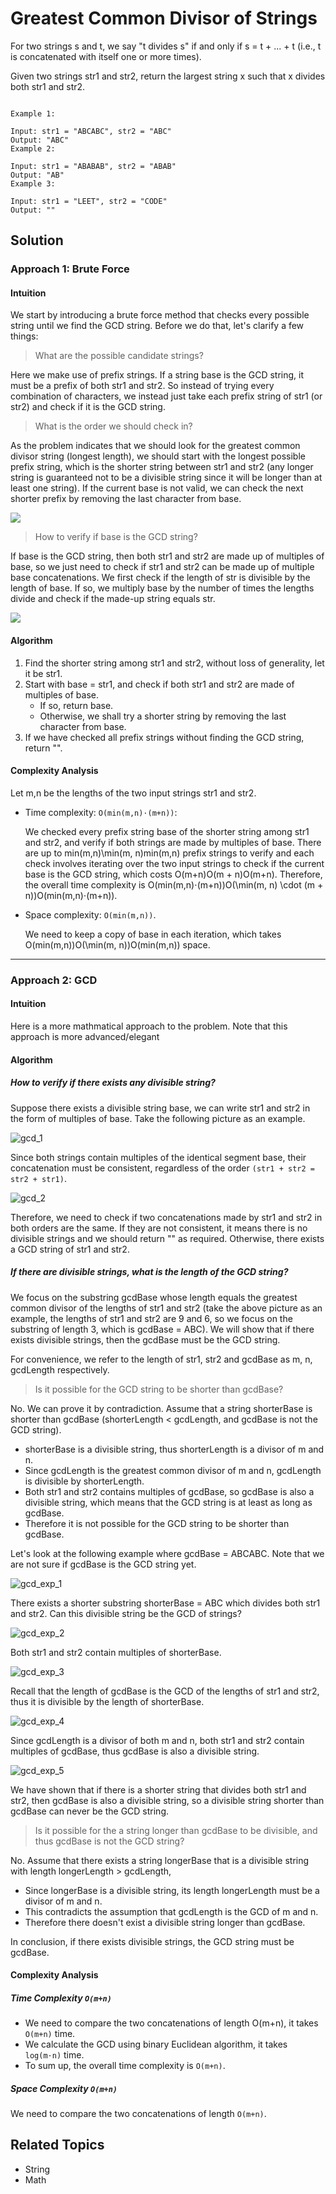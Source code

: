 # Greatest Common Divisor of Strings

For two strings s and t, we say "t divides s" if and only if s = t + ... + t (i.e., t is concatenated with itself one or
more times).

Given two strings str1 and str2, return the largest string x such that x divides both str1 and str2.

```plain 

Example 1:

Input: str1 = "ABCABC", str2 = "ABC"
Output: "ABC"
Example 2:

Input: str1 = "ABABAB", str2 = "ABAB"
Output: "AB"
Example 3:

Input: str1 = "LEET", str2 = "CODE"
Output: ""
```

## Solution

### Approach 1: Brute Force

#### Intuition

We start by introducing a brute force method that checks every possible string until we find the GCD string. Before we
do that, let's clarify a few things:

> What are the possible candidate strings?

Here we make use of prefix strings. If a string base is the GCD string, it must be a prefix of both str1 and str2. So
instead of trying every combination of characters, we instead just take each prefix string of str1 (or str2) and check
if it is the GCD string.

> What is the order we should check in?

As the problem indicates that we should look for the greatest common divisor string (longest length), we should start
with the longest possible prefix string, which is the shorter string between str1 and str2 (any longer string is
guaranteed not to be a divisible string since it will be longer than at least one string). If the current base is not
valid, we can check the next shorter prefix by removing the last character from base.

![](./gcd_of_strings_bf1.png)

> How to verify if base is the GCD string?

If base is the GCD string, then both str1 and str2 are made up of multiples of base, so we just need to check if str1
and str2 can be made up of multiple base concatenations. We first check if the length of str is divisible by the length
of base. If so, we multiply base by the number of times the lengths divide and check if the made-up string equals str.

![](./gcd_of_strings_bf2.png)

#### Algorithm

1. Find the shorter string among str1 and str2, without loss of generality, let it be str1.
2. Start with base = str1, and check if both str1 and str2 are made of multiples of base.
    - If so, return base.
    - Otherwise, we shall try a shorter string by removing the last character from base.
3. If we have checked all prefix strings without finding the GCD string, return "".

#### Complexity Analysis

Let m,n be the lengths of the two input strings str1 and str2.

- Time complexity: `O(min(m,n)⋅(m+n))`:

  We checked every prefix string base of the shorter string among str1 and str2, and verify if both strings are made by
  multiples of base. There are up to min⁡(m,n)\min(m, n)min(m,n) prefix strings to verify and each check involves
  iterating over the two input strings to check if the current base is the GCD string, which costs O(m+n)O(m + n)O(m+n).
  Therefore, the overall time complexity is O(min⁡(m,n)⋅(m+n))O(\min(m, n) \cdot (m + n))O(min(m,n)⋅(m+n)).


- Space complexity: `O(min(m,n))`.

  We need to keep a copy of base in each iteration, which takes O(min⁡(m,n))O(\min(m, n))O(min(m,n)) space.

---

### Approach 2: GCD

#### Intuition

Here is a more mathmatical approach to the problem. Note that this approach is more advanced/elegant

#### Algorithm

##### How to verify if there exists any divisible string?

Suppose there exists a divisible string base, we can write str1 and str2 in the form of multiples of base. Take the
following picture as an example.

![gcd_1](./gcd_of_strings_gcd1.png)

Since both strings contain multiples of the identical segment base, their concatenation must be consistent, regardless
of the order `(str1 + str2 = str2 + str1)`.

![gcd_2](./gcd_of_strings_gcd2.png)

Therefore, we need to check if two concatenations made by str1 and str2 in both orders are the same. If they are not
consistent, it means there is no divisible strings and we should return "" as required. Otherwise, there exists a GCD
string of str1 and str2.

##### If there are divisible strings, what is the length of the GCD string?

We focus on the substring gcdBase whose length equals the greatest common divisor of the lengths of str1 and str2 (take
the above picture as an example, the lengths of str1 and str2 are 9 and 6, so we focus on the substring of length 3,
which is gcdBase = ABC). We will show that if there exists divisible strings, then the gcdBase must be the GCD string.

For convenience, we refer to the length of str1, str2 and gcdBase as m, n, gcdLength respectively.

> Is it possible for the GCD string to be shorter than gcdBase?

No. We can prove it by contradiction. Assume that a string shorterBase is shorter than gcdBase (shorterLength <
gcdLength, and gcdBase is not the GCD string).

- shorterBase is a divisible string, thus shorterLength is a divisor of m and n.
- Since gcdLength is the greatest common divisor of m and n, gcdLength is divisible by shorterLength.
- Both str1 and str2 contains multiples of gcdBase, so gcdBase is also a divisible string, which means that the GCD
  string is at least as long as gcdBase.
- Therefore it is not possible for the GCD string to be shorter than gcdBase.

Let's look at the following example where gcdBase = ABCABC. Note that we are not sure if gcdBase is the GCD string yet.

![gcd_exp_1](./gcd_of_strings_exp_1.png)

There exists a shorter substring shorterBase = ABC which divides both str1 and str2. Can this divisible string be the
GCD of strings?

![gcd_exp_2](./gcd_of_strings_exp_2.png)

Both str1 and str2 contain multiples of shorterBase.

![gcd_exp_3](./gcd_of_strings_exp_3.png)

Recall that the length of gcdBase is the GCD of the lengths of str1 and str2, thus it is divisible by the length of
shorterBase.

![gcd_exp_4](./gcd_of_strings_exp_4.png)

Since gcdLength is a divisor of both m and n, both str1 and str2 contain multiples of gcdBase, thus gcdBase is also a
divisible string.

![gcd_exp_5](./gcd_of_strings_exp_5.png)

We have shown that if there is a shorter string that divides both str1 and str2, then gcdBase is also a divisible
string, so a divisible string shorter than gcdBase can never be the GCD string.

> Is it possible for the a string longer than gcdBase to be divisible, and thus gcdBase is not the GCD string?

No. Assume that there exists a string longerBase that is a divisible string with length longerLength > gcdLength,

- Since longerBase is a divisible string, its length longerLength must be a divisor of m and n.
- This contradicts the assumption that gcdLength is the GCD of m and n.
- Therefore there doesn't exist a divisible string longer than gcdBase.

In conclusion, if there exists divisible strings, the GCD string must be gcdBase.

#### Complexity Analysis

##### Time Complexity `O(m+n)`

- We need to compare the two concatenations of length O(m+n), it takes `O(m+n)` time.
- We calculate the GCD using binary Euclidean algorithm, it takes `log(m⋅n)` time.
- To sum up, the overall time complexity is `O(m+n)`.

##### Space Complexity `O(m+n)`

We need to compare the two concatenations of length `O(m+n)`.

## Related Topics

- String
- Math
